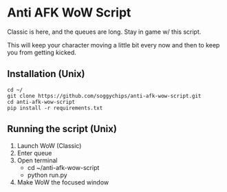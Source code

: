 # Anti AFK WoW Script

Classic is here, and the queues are long. Stay in game w/ this script.

This will keep your character moving a little bit every now and then to keep you from getting kicked.

## Installation (Unix)

```
cd ~/
git clone https://github.com/soggychips/anti-afk-wow-script.git
cd anti-afk-wow-script
pip install -r requirements.txt
```

## Running the script (Unix)

1. Launch WoW (Classic)
2. Enter queue
3. Open terminal
   - cd ~/anti-afk-wow-script
   - python run.py
4. Make WoW the focused window
